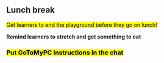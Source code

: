 ## Lunch break

<mark>Get learners to end the playground before they go on lunch!</mark>

**Remind learners to stretch and get something to eat**

### <mark>Put GoToMyPC instructions in the chat</mark>

